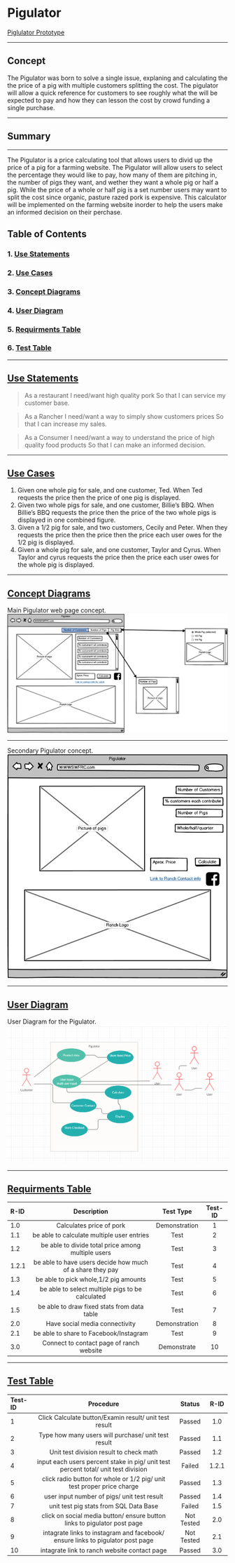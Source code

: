 # Pigulator
[Piglulator Prototype](https://github.com/Sillymoosey/PigulatorPrototype)

---

## Concept
The Pigulator was born to solve a single issue, explaning and calculating the the price of a pig with multiple customers splitting the cost. The pigulator will allow a quick reference for customers to see roughly what the will be expected to pay and how they can lesson the cost by crowd funding a single purchase.

---

## Summary

---

The Pigulator is a price calculating tool that allows users to divid up the price of a pig for a farming website. The Pigulator will allow users to select the percentage they would like to pay, how many of them are pitching in, the number of pigs they want, and wether they want a whole pig or half a pig. While the price of a whole or half pig is a set number users may want to split the cost since organic, pasture razed pork is expensive. This calculator will be implemented on the farming website inorder to help the users make an informed decision on their perchase.  

## Table of Contents

### 1. [Use Statements](#Use-Statements)
### 2. [Use Cases](#use-cases)
### 3. [Concept Diagrams](#Concept-Diagrams)
### 4. [User Diagram](#User-Diagram)
### 5. [Requirments Table](#Requirments-Table)
### 6. [Test Table](#Test-Table)

------

## [Use Statements](#Use-Statements)

> As a restaurant I need/want high quality pork So that I can service my customer base.

> As a Rancher I need/want a way to simply show customers prices So that I can increase my sales.

> As a Consumer I need/want a way to understand the price of high quality food products So that I can make an informed decision.

---

## [Use Cases](#use-cases)

1. Given one whole pig for sale, and one customer, Ted. When Ted requests the price then the price of one pig is displayed.
2. Given two whole pigs for sale, and one customer, Billie’s BBQ. When Billie’s BBQ requests the price then the price of the two whole pigs is displayed in one combined figure.
3. Given a 1/2 pig for sale, and two customers, Cecily and Peter. When they requests the price then the price then the price each user owes for the 1/2 pig is displayed.
4. Given a whole pig for sale, and one customer, Taylor and Cyrus. When Taylor and cyrus requests the price then the price each user owes for the whole pig is displayed.

---

## [Concept Diagrams](#Concept-Diagrams)
Main Pigulator web page concept.
![Concept Diagram](Pigulator4.png)

---
Secondary Pigulator concept.
![Concept Diagram2](Pigulator3.png)

---

## [User Diagram](#User-Diagram)
User Diagram for the Pigulator.
![user Diagram](User%20Diagram.PNG)

---

## [Requirments Table](#Requirments-Table)
|R-ID |Description |Test Type | Test-ID |
|:------|:------------:|:----------:|:---------:|
|1.0  | Calculates price of pork| Demonstration | 1 |
|1.1  | be able to calculate multiple user entries| Test | 2 |
|1.2  | be able to divide total price among multiple users| Test | 3 |
|1.2.1| be able to have users decide how much of a share they pay| Test | 4 |
|1.3  | be able to pick whole,1/2 pig amounts| Test | 5 |
|1.4  | be able to select multiple pigs to be calculated| Test | 6 |
|1.5  | be able to draw fixed stats from data table| Test | 7 |
|2.0  | Have social media connectivity| Demonstration | 8 |
|2.1  | be able to share to Facebook/Instagram | Test | 9 |
|3.0  | Connect to contact page of ranch website| Demonstrate | 10 |

---

## [Test Table](#Test-Table)
|Test-ID |Procedure |Status | R-ID |
|:------|:------------:|:----------:|:---------:|
|1  | Click Calculate button/Examin result/ unit test result|Passed | 1.0 |
|2 | Type how many users will purchase/ unit test result| Passed | 1.1 |
|3  | Unit test division result to check math| Passed | 1.2 |
|4| input each users percent stake in pig/ unit test percent total/ unit test division| Failed | 1.2.1 |
|5  | click radio button for whole or 1/2 pig/ unit test proper price charge| Passed | 1.3 |
|6  | user input number of pigs/ unit test result| Passed | 1.4  |
|7  | unit test pig stats from SQL Data Base| Failed | 1.5 |
|8  | click on social media button/ ensure button links to pigulator post page| Not Tested | 2.0 |
|9  | intagrate links to instagram and facebook/ ensure links to pigulator post page | Not Tested | 2.1 |
|10  | intagrate link to ranch website contact page| Passed | 3.0 |
